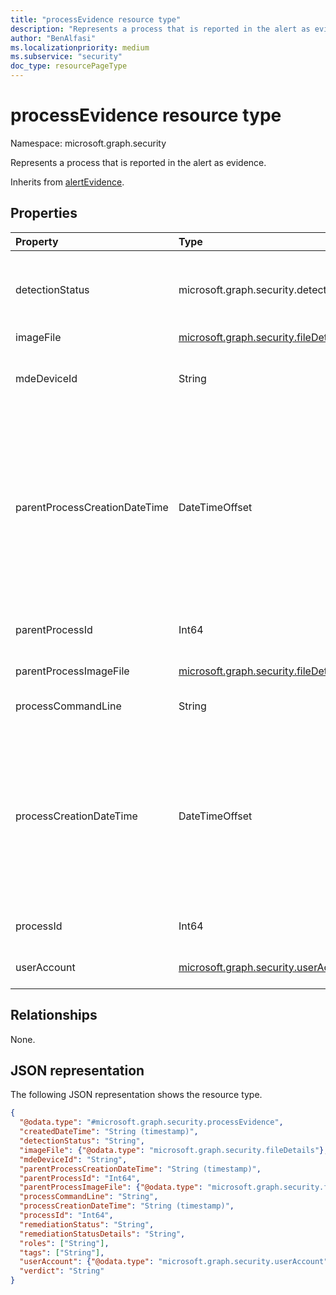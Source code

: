```yaml
---
title: "processEvidence resource type"
description: "Represents a process that is reported in the alert as evidence."
author: "BenAlfasi"
ms.localizationpriority: medium
ms.subservice: "security"
doc_type: resourcePageType
---
```


# processEvidence resource type

Namespace: microsoft.graph.security

Represents a process that is reported in the alert as evidence.

Inherits from [alertEvidence](../resources/security-alertevidence.md).

## Properties

|Property|Type|Description|
|:---|:---|:---|
|detectionStatus|microsoft.graph.security.detectionStatus|The status of the detection.The possible values are: `detected`, `blocked`, `prevented`, `unknownFutureValue`.|
|imageFile|[microsoft.graph.security.fileDetails](../resources/security-filedetails.md)|Image file details.|
|mdeDeviceId|String|A unique identifier assigned to a device by Microsoft Defender for Endpoint.|
|parentProcessCreationDateTime|DateTimeOffset|Date and time when the parent of the process was created. The DateTimeOffset type represents date and time information using ISO 8601 format and is always in UTC time. For example, midnight UTC on Jan 1, 2014 is `2014-01-01T00:00:00Z`.|
|parentProcessId|Int64|Process ID (PID) of the parent process that spawned the process.|
|parentProcessImageFile|[microsoft.graph.security.fileDetails](../resources/security-filedetails.md)|Parent process image file details.|
|processCommandLine|String|Command line used to create the new process.|
|processCreationDateTime|DateTimeOffset|Date and time when the process was created. The DateTimeOffset type represents date and time information using ISO 8601 format and is always in UTC time. For example, midnight UTC on Jan 1, 2014 is `2014-01-01T00:00:00Z`.|
|processId|Int64|Process ID (PID) of the newly created process.|
|userAccount|[microsoft.graph.security.userAccount](../resources/security-useraccount.md)|User details of the user that ran the process.|

## Relationships

None.

## JSON representation

The following JSON representation shows the resource type.

<!-- {
  "blockType": "resource",
  "@odata.type": "microsoft.graph.security.processEvidence",
  "baseType": "microsoft.graph.security.alertEvidence"
}
-->
``` json
{
  "@odata.type": "#microsoft.graph.security.processEvidence",
  "createdDateTime": "String (timestamp)",
  "detectionStatus": "String",
  "imageFile": {"@odata.type": "microsoft.graph.security.fileDetails"},
  "mdeDeviceId": "String",
  "parentProcessCreationDateTime": "String (timestamp)",
  "parentProcessId": "Int64",
  "parentProcessImageFile": {"@odata.type": "microsoft.graph.security.fileDetails"},
  "processCommandLine": "String",
  "processCreationDateTime": "String (timestamp)",
  "processId": "Int64",
  "remediationStatus": "String",
  "remediationStatusDetails": "String",
  "roles": ["String"],
  "tags": ["String"],
  "userAccount": {"@odata.type": "microsoft.graph.security.userAccount"},
  "verdict": "String"
}
```
